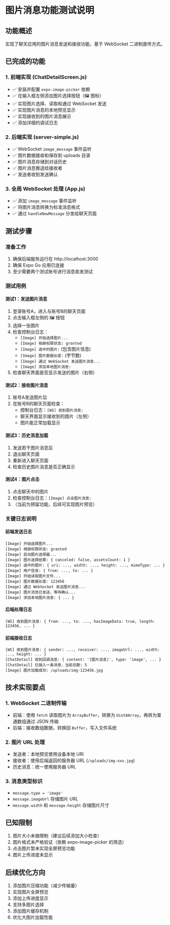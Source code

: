 # 图片消息功能测试说明

## 功能概述
实现了聊天应用的图片消息发送和接收功能，基于 WebSocket 二进制直传方式。

## 已完成的功能

### 1. 前端实现 (ChatDetailScreen.js)
- ✅ 安装并配置 `expo-image-picker` 依赖
- ✅ 在输入框左侧添加图片选择按钮（🖼️ 图标）
- ✅ 实现图片选择、读取和通过 WebSocket 发送
- ✅ 实现图片消息的本地预览显示
- ✅ 实现接收到的图片消息展示
- ✅ 添加详细的调试日志

### 2. 后端实现 (server-simple.js)
- ✅ WebSocket `image_message` 事件监听
- ✅ 图片数据接收和保存到 uploads 目录
- ✅ 图片消息存储到对话历史
- ✅ 图片消息推送给接收者
- ✅ 发送者收到发送确认

### 3. 全局 WebSocket 处理 (App.js)
- ✅ 添加 `image_message` 事件监听
- ✅ 将图片消息转换为标准消息格式
- ✅ 通过 `handleNewMessage` 分发给聊天页面

## 测试步骤

### 准备工作
1. 确保后端服务运行在 http://localhost:3000
2. 确保 Expo Go 应用已连接
3. 至少需要两个测试账号进行消息收发测试

### 测试用例

#### 测试1：发送图片消息
1. 登录账号A，进入与账号B的聊天页面
2. 点击输入框左侧的 🖼️ 按钮
3. 选择一张图片
4. 检查控制台日志：
   - `[Image] 开始选择图片...`
   - `[Image] 相册权限状态: granted`
   - `[Image] 选中的图片:` (包含图片信息)
   - `[Image] 图片数据长度:` (字节数)
   - `[Image] 通过 WebSocket 发送图片消息...`
   - `[Image] 添加本地图片消息:`
5. 检查聊天界面是否显示发送的图片（右侧）

#### 测试2：接收图片消息
1. 账号A发送图片后
2. 在账号B的聊天页面检查：
   - 控制台日志：`[WS] 收到图片消息:`
   - 聊天界面显示接收到的图片（左侧）
   - 图片能正常加载显示

#### 测试3：历史消息加载
1. 发送若干图片消息后
2. 退出聊天页面
3. 重新进入聊天页面
4. 检查历史图片消息是否正确显示

#### 测试4：图片点击
1. 点击聊天中的图片
2. 检查控制台日志：`[Image] 点击图片消息:`
3. （当前为预留功能，后续可实现图片预览）

### 关键日志说明

#### 前端发送日志
```
[Image] 开始选择图片...
[Image] 相册权限状态: granted
[Image] 启动图片选择器...
[Image] 图片选择结果: { canceled: false, assetsCount: 1 }
[Image] 选中的图片: { uri: ..., width: ..., height: ..., mimeType: ... }
[Image] 用户信息: { from: ..., to: ... }
[Image] 开始读取图片文件...
[Image] 图片数据长度: 123456
[Image] 通过 WebSocket 发送图片消息...
[Image] 图片消息已发送，等待确认...
[Image] 添加本地图片消息: { ... }
```

#### 后端处理日志
```
[WS] 收到图片消息: { from: ..., to: ..., hasImageData: true, length: 123456, ... }
```

#### 前端接收日志
```
[WS] 收到图片消息: { sender: ..., receiver: ..., imageUrl: ..., width: ..., height: ... }
[ChatDetail] 收到回调消息: { content: '[图片消息]', type: 'image', ... }
[ChatDetail] 已插入一条消息，当前总数: 5
[Image] 图片加载成功: /uploads/img-123456.jpg
```

## 技术实现要点

### 1. WebSocket 二进制传输
- 前端：使用 `fetch` 读取图片为 `ArrayBuffer`，转换为 `Uint8Array`，再转为普通数组通过 JSON 传输
- 后端：接收数组数据，转换回 `Buffer`，写入文件系统

### 2. 图片 URL 处理
- 发送者：本地预览使用设备本地 URI
- 接收者：使用后端返回的服务器 URL (`/uploads/img-xxx.jpg`)
- 历史消息：统一使用服务器 URL

### 3. 消息类型标识
- `message.type = 'image'`
- `message.imageUrl` 存储图片 URL
- `message.width` 和 `message.height` 存储图片尺寸

## 已知限制
1. 图片大小未做限制（建议后续添加大小检查）
2. 图片格式未严格验证（依赖 expo-image-picker 的筛选）
3. 点击图片暂未实现全屏预览功能
4. 图片上传进度未显示

## 后续优化方向
1. 添加图片压缩功能（减少传输量）
2. 实现图片全屏预览
3. 添加上传进度显示
4. 支持多图片选择
5. 添加图片缓存机制
6. 优化大图片加载性能
